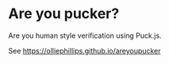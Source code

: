 # Are you pucker?

Are you human style verification using Puck.js. 

See https://olliephillips.github.io/areyoupucker